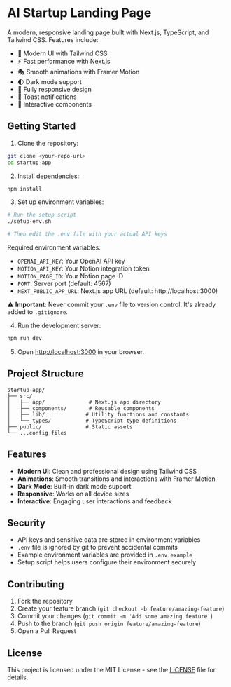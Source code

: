 # AI Startup Landing Page

A modern, responsive landing page built with Next.js, TypeScript, and Tailwind CSS. Features include:

- 🎨 Modern UI with Tailwind CSS
- ⚡️ Fast performance with Next.js
- 🎭 Smooth animations with Framer Motion
- 🌓 Dark mode support
- 📱 Fully responsive design
- 🔔 Toast notifications
- 🎯 Interactive components

## Getting Started

1. Clone the repository:
```bash
git clone <your-repo-url>
cd startup-app
```

2. Install dependencies:
```bash
npm install
```

3. Set up environment variables:
```bash
# Run the setup script
./setup-env.sh

# Then edit the .env file with your actual API keys
```

Required environment variables:
- `OPENAI_API_KEY`: Your OpenAI API key
- `NOTION_API_KEY`: Your Notion integration token
- `NOTION_PAGE_ID`: Your Notion page ID
- `PORT`: Server port (default: 4567)
- `NEXT_PUBLIC_APP_URL`: Next.js app URL (default: http://localhost:3000)

⚠️ **Important**: Never commit your `.env` file to version control. It's already added to `.gitignore`.

4. Run the development server:
```bash
npm run dev
```

5. Open [http://localhost:3000](http://localhost:3000) in your browser.

## Project Structure

```
startup-app/
├── src/
│   ├── app/              # Next.js app directory
│   ├── components/       # Reusable components
│   ├── lib/             # Utility functions and constants
│   └── types/           # TypeScript type definitions
├── public/              # Static assets
└── ...config files
```

## Features

- **Modern UI**: Clean and professional design using Tailwind CSS
- **Animations**: Smooth transitions and interactions with Framer Motion
- **Dark Mode**: Built-in dark mode support
- **Responsive**: Works on all device sizes
- **Interactive**: Engaging user interactions and feedback

## Security

- API keys and sensitive data are stored in environment variables
- `.env` file is ignored by git to prevent accidental commits
- Example environment variables are provided in `.env.example`
- Setup script helps users configure their environment securely

## Contributing

1. Fork the repository
2. Create your feature branch (`git checkout -b feature/amazing-feature`)
3. Commit your changes (`git commit -m 'Add some amazing feature'`)
4. Push to the branch (`git push origin feature/amazing-feature`)
5. Open a Pull Request

## License

This project is licensed under the MIT License - see the [LICENSE](LICENSE) file for details.
